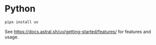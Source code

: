 # Python

```sh
pipx install uv
```

See https://docs.astral.sh/uv/getting-started/features/ for features and usage.
